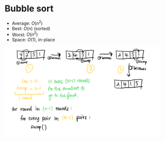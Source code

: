 # Bubble sort

- Average: $O(n^2)$
- Best: $O(n)$ (sorted)
- Worst: $O(n^2)$
- Space: $O(1)$, in-place

![Bubble sort](./bubble-sort.png)